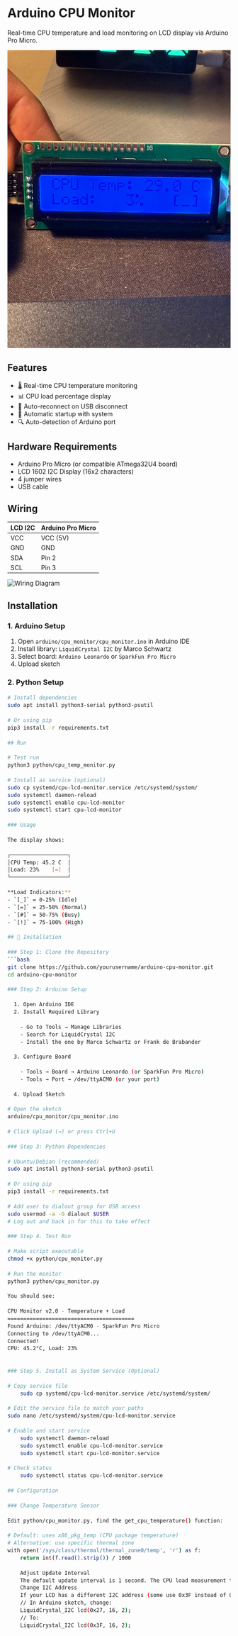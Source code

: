 # Arduino CPU Monitor

Real-time CPU temperature and load monitoring on LCD display via Arduino Pro Micro.

![Project Photo](docs/images/result.jpg)

## Features

- 🌡️ Real-time CPU temperature monitoring
- 📊 CPU load percentage display
- 🔌 Auto-reconnect on USB disconnect
- 🚀 Automatic startup with system
- 🔍 Auto-detection of Arduino port

## Hardware Requirements

- Arduino Pro Micro (or compatible ATmega32U4 board)
- LCD 1602 I2C Display (16x2 characters)
- 4 jumper wires
- USB cable

## Wiring

| LCD I2C | Arduino Pro Micro |
|---------|------------------|
| VCC     | VCC (5V)        |
| GND     | GND             |
| SDA     | Pin 2           |
| SCL     | Pin 3           |

![Wiring Diagram](docs/images/wiring.png)

## Installation

### 1. Arduino Setup

1. Open `arduino/cpu_monitor/cpu_monitor.ino` in Arduino IDE
2. Install library: `LiquidCrystal I2C` by Marco Schwartz
3. Select board: `Arduino Leonardo` or `SparkFun Pro Micro`
4. Upload sketch

### 2. Python Setup
```bash
# Install dependencies
sudo apt install python3-serial python3-psutil

# Or using pip
pip3 install -r requirements.txt

## Run

# Test run
python3 python/cpu_temp_monitor.py

# Install as service (optional)
sudo cp systemd/cpu-lcd-monitor.service /etc/systemd/system/
sudo systemctl daemon-reload
sudo systemctl enable cpu-lcd-monitor
sudo systemctl start cpu-lcd-monitor

### Usage

The display shows:

┌──────────────────┐
│CPU Temp: 45.2 C  │
│Load: 23%    [=]  │
└──────────────────┘

**Load Indicators:**
- `[_]` = 0-25% (Idle)
- `[=]` = 25-50% (Normal)
- `[#]` = 50-75% (Busy)
- `[!]` = 75-100% (High)

## 🚀 Installation

### Step 1: Clone the Repository
```bash
git clone https://github.com/yourusername/arduino-cpu-monitor.git
cd arduino-cpu-monitor

### Step 2: Arduino Setup

  1. Open Arduino IDE
  2. Install Required Library

    - Go to Tools → Manage Libraries
    - Search for LiquidCrystal I2C
    - Install the one by Marco Schwartz or Frank de Brabander

  3. Configure Board

    - Tools → Board → Arduino Leonardo (or SparkFun Pro Micro)
    - Tools → Port → /dev/ttyACM0 (or your port)

  4. Upload Sketch

# Open the sketch
arduino/cpu_monitor/cpu_monitor.ino

# Click Upload (→) or press Ctrl+U

### Step 3: Python Dependencies

# Ubuntu/Debian (recommended)
sudo apt install python3-serial python3-psutil

# Or using pip
pip3 install -r requirements.txt

# Add user to dialout group for USB access
sudo usermod -a -G dialout $USER
# Log out and back in for this to take effect

### Step 4. Test Run

# Make script executable
chmod +x python/cpu_monitor.py

# Run the monitor
python3 python/cpu_monitor.py

You should see:

CPU Monitor v2.0 - Temperature + Load
========================================
Found Arduino: /dev/ttyACM0 - SparkFun Pro Micro
Connecting to /dev/ttyACM0...
Connected!
CPU: 45.2°C, Load: 23%


### Step 5. Install as System Service (Optional)

# Copy service file
    sudo cp systemd/cpu-lcd-monitor.service /etc/systemd/system/

# Edit the service file to match your paths
sudo nano /etc/systemd/system/cpu-lcd-monitor.service

# Enable and start service
    sudo systemctl daemon-reload
    sudo systemctl enable cpu-lcd-monitor.service
    sudo systemctl start cpu-lcd-monitor.service

# Check status
    sudo systemctl status cpu-lcd-monitor.service

## Configuration

### Change Temperature Sensor

Edit python/cpu_monitor.py, find the get_cpu_temperature() function:

# Default: uses x86_pkg_temp (CPU package temperature)
# Alternative: use specific thermal zone
with open('/sys/class/thermal/thermal_zone0/temp', 'r') as f:
    return int(f.read().strip()) / 1000

    Adjust Update Interval
    The default update interval is 1 second. The CPU load measurement takes 1 second, so this is optimal. To change it, modify the interval parameter in get_cpu_load().
    Change I2C Address
    If your LCD has a different I2C address (some use 0x3F instead of 0x27):
    // In Arduino sketch, change:
    LiquidCrystal_I2C lcd(0x27, 16, 2);
    // To:
    LiquidCrystal_I2C lcd(0x3F, 16, 2);

